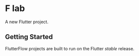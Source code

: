 # F lab

A new Flutter project.

## Getting Started

FlutterFlow projects are built to run on the Flutter _stable_ release.
